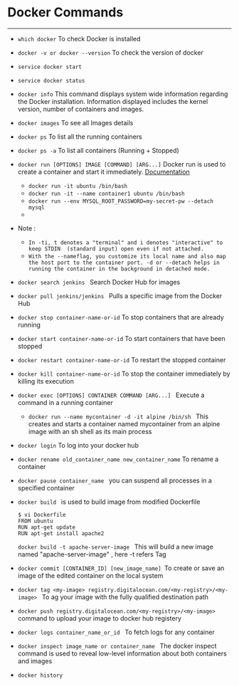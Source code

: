 # Docker Commands
---

- `which docker` To check Docker is installed
- `docker -v or docker --version` To check the version of docker
- `service docker start` 
- `service docker status`
- `docker info` This command displays system wide information regarding the Docker installation. Information displayed includes the kernel version, number of containers and images.
- `docker images` To see all Images details
- `docker ps` To list all the running containers
- `docker ps -a` To list all containers (Running + Stopped)
- `docker run [OPTIONS] IMAGE [COMMAND] [ARG...]` Docker run is used to create a container and start it immediately. [Documentation](https://docs.docker.com/engine/reference/commandline/run/)

  - `docker run -it ubuntu /bin/bash`
  - `docker run -it --name container1 ubuntu /bin/bash `
  - `docker run --env MYSQL_ROOT_PASSWORD=my-secret-pw --detach mysql`
  - 

- Note :
  - `In -ti, t denotes a "terminal" and i denotes "interactive" to keep STDIN  (standard input) open even if not attached.`
  - `With the --nameflag, you customize its local name and also map the host port to the container port. -d or --detach helps in running the container in the background in detached mode.`


- `docker search jenkins ` Search Docker Hub for images
- `docker pull jenkins/jenkins ` Pulls a specific image from the Docker Hub
- `docker stop container-name-or-id` To stop containers that are already running
- `docker start container-name-or-id` To start containers that have been stopped
- `docker restart container-name-or-id` To restart the stopped container
- `docker kill container-name-or-id` To stop the container immediately by killing its execution
- `docker exec [OPTIONS] CONTAINER COMMAND [ARG...] ` Execute a command in a running container
  - `docker run --name mycontainer -d -it alpine /bin/sh ` This creates and starts a container named mycontainer from an alpine image with an sh shell as its main process

- `docker login` To log into your docker hub
- `docker rename old_container_name new_container_name` To rename a container
- `docker pause container_name ` you can suspend all processes in a specified container
- `docker build ` is used to build image from modified Dockerfile
  ```
  $ vi Dockerfile
  FROM ubuntu
  RUN apt-get update
  RUN apt-get install apache2
  ```
  `docker build -t apache-server-image ` This will build a new image named "apache-server-image" , here -t refers Tag
  
 - `docker commit [CONTAINER_ID] [new_image_name] `To create or save an image of the edited container on the local system
 - `docker tag <my-image> registry.digitalocean.com/<my-registry>/<my-image> ` To ag your image with the fully qualified destination path
 - `docker push registry.digitalocean.com/<my-registry>/<my-image>` command to upload your image to docker hub registery
 - `docker logs container_name_or_id ` To fetch logs for any container
 - `docker inspect image_name or container_name ` The docker inspect command is used to reveal low-level information about both containers and images
 - `docker history `
 
 



